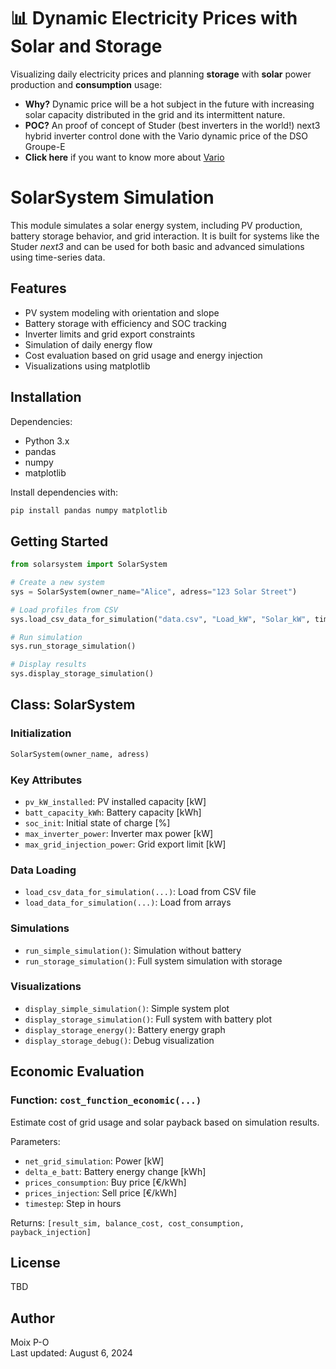 # 📊 Dynamic Electricity Prices with Solar and Storage 

Visualizing daily electricity prices and planning **storage** with **solar** power production and **consumption** usage:
- **Why?** Dynamic price will be a hot subject in the future with increasing solar capacity distributed in the grid and its intermittent nature. 
- **POC?** An proof of concept of Studer (best inverters in the world!) next3 hybrid inverter control done with the Vario dynamic price of the DSO Groupe-E
- **Click here** if you want to know more about [Vario](https://www.groupe-e.ch/fr/energie/electricite/clients-prives/vario)



# SolarSystem Simulation

This module simulates a solar energy system, including PV production, battery storage behavior, and grid interaction. It is built for systems like the Studer *next3* and can be used for both basic and advanced simulations using time-series data.

## Features

- PV system modeling with orientation and slope
- Battery storage with efficiency and SOC tracking
- Inverter limits and grid export constraints
- Simulation of daily energy flow
- Cost evaluation based on grid usage and energy injection
- Visualizations using matplotlib

## Installation

Dependencies:
- Python 3.x
- pandas
- numpy
- matplotlib

Install dependencies with:

```bash
pip install pandas numpy matplotlib
```

## Getting Started

```python
from solarsystem import SolarSystem

# Create a new system
sys = SolarSystem(owner_name="Alice", adress="123 Solar Street")

# Load profiles from CSV
sys.load_csv_data_for_simulation("data.csv", "Load_kW", "Solar_kW", timestep=0.25)

# Run simulation
sys.run_storage_simulation()

# Display results
sys.display_storage_simulation()
```

## Class: SolarSystem

### Initialization

```python
SolarSystem(owner_name, adress)
```

### Key Attributes

- `pv_kW_installed`: PV installed capacity [kW]
- `batt_capacity_kWh`: Battery capacity [kWh]
- `soc_init`: Initial state of charge [%]
- `max_inverter_power`: Inverter max power [kW]
- `max_grid_injection_power`: Grid export limit [kW]

### Data Loading

- `load_csv_data_for_simulation(...)`: Load from CSV file
- `load_data_for_simulation(...)`: Load from arrays

### Simulations

- `run_simple_simulation()`: Simulation without battery
- `run_storage_simulation()`: Full system simulation with storage

### Visualizations

- `display_simple_simulation()`: Simple system plot
- `display_storage_simulation()`: Full system with battery plot
- `display_storage_energy()`: Battery energy graph
- `display_storage_debug()`: Debug visualization

## Economic Evaluation

### Function: `cost_function_economic(...)`

Estimate cost of grid usage and solar payback based on simulation results.

Parameters:
- `net_grid_simulation`: Power [kW]
- `delta_e_batt`: Battery energy change [kWh]
- `prices_consumption`: Buy price [€/kWh]
- `prices_injection`: Sell price [€/kWh]
- `timestep`: Step in hours

Returns: `[result_sim, balance_cost, cost_consumption, payback_injection]`

## License

TBD

## Author

Moix P-O  
Last updated: August 6, 2024
